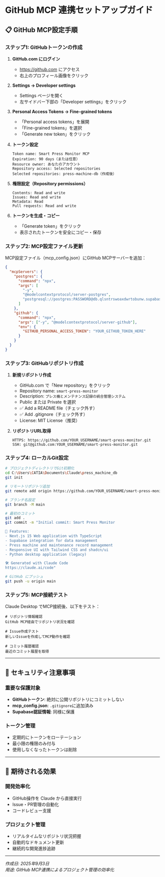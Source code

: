 # GitHub MCP 連携セットアップガイド

## 📋 GitHub MCP設定手順

### ステップ1: GitHubトークンの作成

1. **GitHub.com にログイン**
   - https://github.com にアクセス
   - 右上のプロフィール画像をクリック

2. **Settings → Developer settings**
   - Settings ページを開く
   - 左サイドバー下部の「Developer settings」をクリック

3. **Personal Access Tokens → Fine-grained tokens**
   - 「Personal access tokens」を展開
   - 「Fine-grained tokens」を選択
   - 「Generate new token」をクリック

4. **トークン設定**
   ```
   Token name: Smart Press Monitor MCP
   Expiration: 90 days（または任意）
   Resource owner: あなたのアカウント
   Repository access: Selected repositories
   Selected repositories: press-machine-db（作成後）
   ```

5. **権限設定（Repository permissions）**
   ```
   Contents: Read and write
   Issues: Read and write  
   Metadata: Read
   Pull requests: Read and write
   ```

6. **トークンを生成・コピー**
   - 「Generate token」をクリック
   - 表示されたトークンを安全にコピー・保存

### ステップ2: MCP設定ファイル更新

MCP設定ファイル（mcp_config.json）にGitHub MCPサーバーを追加：

```json
{
  "mcpServers": {
    "postgres": {
      "command": "npx",
      "args": [
        "-y",
        "@modelcontextprotocol/server-postgres",
        "postgresql://postgres:PASSWORD@db.qlsntrswoaxdwrtobunw.supabase.co:5432/postgres"
      ]
    },
    "github": {
      "command": "npx",
      "args": ["-y", "@modelcontextprotocol/server-github"],
      "env": {
        "GITHUB_PERSONAL_ACCESS_TOKEN": "YOUR_GITHUB_TOKEN_HERE"
      }
    }
  }
}
```

### ステップ3: GitHubリポジトリ作成

1. **新規リポジトリ作成**
   - GitHub.com で「New repository」をクリック
   - Repository name: `smart-press-monitor`
   - Description: `プレス機とメンテナンス記録の統合管理システム`
   - Public または Private を選択
   - ✅ Add a README file（チェック外す）
   - ✅ Add .gitignore（チェック外す） 
   - License: MIT License（推奨）

2. **リポジトリURL取得**
   ```
   HTTPS: https://github.com/YOUR_USERNAME/smart-press-monitor.git
   SSH: git@github.com:YOUR_USERNAME/smart-press-monitor.git
   ```

### ステップ4: ローカルGit設定

```bash
# プロジェクトディレクトリでGit初期化
cd C:\Users\CATIA\Documents\Claude\press_machine_db
git init

# リモートリポジトリ追加
git remote add origin https://github.com/YOUR_USERNAME/smart-press-monitor.git

# ブランチ名設定
git branch -M main

# 最初のコミット
git add .
git commit -m "Initial commit: Smart Press Monitor

🚀 Features:
- Next.js 15 Web application with TypeScript
- Supabase integration for data management
- Press machine and maintenance record management
- Responsive UI with Tailwind CSS and shadcn/ui
- Python desktop application (legacy)

🛠️ Generated with Claude Code
https://claude.ai/code"

# GitHub にプッシュ
git push -u origin main
```

### ステップ5: MCP接続テスト

Claude Desktop でMCP接続後、以下をテスト：

```
# リポジトリ情報確認
GitHub MCP経由でリポジトリ状況を確認

# Issue作成テスト  
新しいIssueを作成してMCP動作を確認

# コミット履歴確認
最近のコミット履歴を取得
```

---

## 🔐 セキュリティ注意事項

### 重要な保護対象
- **GitHubトークン**: 絶対に公開リポジトリにコミットしない
- **mcp_config.json**: `.gitignore`に追加済み
- **Supabase認証情報**: 同様に保護

### トークン管理
- 定期的にトークンをローテーション
- 最小限の権限のみ付与
- 使用しなくなったトークンは削除

---

## 🚀 期待される効果

### 開発効率化
- GitHub操作を Claude から直接実行
- Issue・PR管理の自動化
- コードレビュー支援

### プロジェクト管理  
- リアルタイムなリポジトリ状況把握
- 自動的なドキュメント更新
- 継続的な開発進捗追跡

---

*作成日: 2025年9月3日*  
*用途: GitHub MCP連携によるプロジェクト管理の効率化*